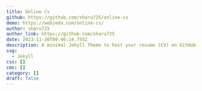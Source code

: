 ```yaml
---
title: Online Cv
github: https://github.com/sharu725/online-cv
demo: https://webjeda.com/online-cv/
author: sharu725
author_link: https://github.com/sharu725
date: 2023-11-30T09:46:14.755Z
description: A minimal Jekyll Theme to host your resume (CV) on GitHub with few clicks.
ssg:
  - Jekyll
css: []
cms: []
category: []
draft: false
---
```

